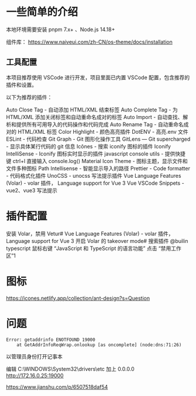 # 一些简单的介绍

本地环境需要安装 pnpm 7.x+ 、Node.js 14.18+

组件库： https://www.naiveui.com/zh-CN/os-theme/docs/installation

## 工具配置

本项目推荐使用 VSCode 进行开发，项目里面已内置 VSCode 配置，包含推荐的插件和设置。

以下为推荐的插件：

Auto Close Tag - 自动添加 HTML/XML 结束标签
Auto Complete Tag - 为 HTML/XML 添加关闭标签和自动重命名成对的标签
Auto Import - 自动查找、解析和提供所有可用导入的代码操作和代码完成
Auto Rename Tag - 自动重命名成对的 HTML/XML 标签
Color Highlight - 颜色高亮插件
DotENV - 高亮.env 文件
ESLint - 代码检查
Git Graph - Git 图形化操作工具
GitLens — Git supercharged - 显示具体某行代码的 git 信息
Icônes - 搜索 iconify 图标的插件
Iconify IntelliSense - Iconify 图标实时显示的插件
javascript console utils - 提供快捷键 ctrl+l 直接输入 console.log()
Material Icon Theme - 图标主题，显示文件和文件多种图标
Path Intellisense - 智能显示导入的路径
Prettier - Code formatter - 代码格式化插件
UnoCSS - unocss 写法提示插件
Vue Language Features (Volar) - volar 插件， Language support for Vue 3
Vue VSCode Snippets - vue2、vue3 写法提示

# 插件配置

安装 Volar，禁用 Vetur#
Vue Language Features (Volar) - volar 插件， Language support for Vue 3
开启 Volar 的 takeover mode#
搜索插件 @builin typescript
鼠标右键 “JavaScript 和 TypeScript 的语言功能”
点击 “禁用工作区”1

# 图标

https://icones.netlify.app/collection/ant-design?s=Question

# 问题

```
Error: getaddrinfo ENOTFOUND 19000
    at GetAddrInfoReqWrap.onlookup [as oncomplete] (node:dns:71:26)
```

以管理员身份打开记事本

编辑 C:\WINDOWS\System32\drivers\etc
加上 0.0.0.0 http://172.16.0.25:19000

https://www.jianshu.com/p/6507518daf54
